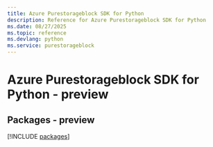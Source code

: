 ```yaml
---
title: Azure Purestorageblock SDK for Python
description: Reference for Azure Purestorageblock SDK for Python
ms.date: 08/27/2025
ms.topic: reference
ms.devlang: python
ms.service: purestorageblock
---
```

# Azure Purestorageblock SDK for Python - preview
## Packages - preview
[!INCLUDE [packages](purestorageblock-index.md)]